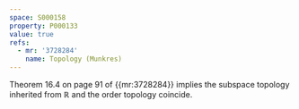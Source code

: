 ```yaml
---
space: S000158
property: P000133
value: true
refs:   
  - mr: '3728284'
    name: Topology (Munkres)
---
```

 
Theorem 16.4 on page 91 of {{mr:3728284}} implies the subspace topology inherited from $\mathbb{R}$ and the order topology coincide.
